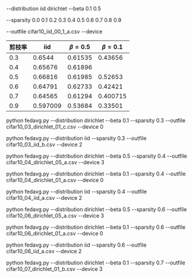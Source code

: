 --distribution iid dirichlet
--beta 0.1 0.5

--sparsity 0.0 0.1 0.2 0.3 0.4 0.5 0.6 0.7 0.8 0.9

--outfile cifar10_iid_00_1_a.csv
--device



| 剪枝率 | iid      | $\beta=0.5$ | $\beta=0.1$ |
| ------ | -------- | ----------- | ----------- |
| 0.3    | 0.6544   | 0.61535     | 0.43656     |
| 0.4    | 0.65676  | 0.61896     |             |
| 0.5    | 0.66816  | 0.61985     | 0.52653     |
| 0.6    | 0.64791  | 0.62733     | 0.42421     |
| 0.7    | 0.64565  | 0.61294     | 0.400715    |
| 0.9    | 0.597009 | 0.53684     | 0.33501     |



python fedavg.py --distribution dirichlet --beta 0.1 --sparsity 0.3 --outfile cifar10_03_dirichlet_01_c.csv --device 0

python fedavg.py --distribution iid --sparsity 0.3 --outfile cifar10_03_iid_b.csv --device 2

python fedavg.py --distribution dirichlet --beta 0.5 --sparsity 0.4 --outfile cifar10_04_dirichlet_05_a.csv --device 3

python fedavg.py --distribution dirichlet --beta 0.1 --sparsity 0.4 --outfile cifar10_04_dirichlet_01_a.csv --device 0

python fedavg.py --distribution iid --sparsity 0.4 --outfile cifar10_04_iid_a.csv --device 2

python fedavg.py --distribution dirichlet --beta 0.5 --sparsity 0.6 --outfile cifar10_06_dirichlet_05_a.csv --device 3

python fedavg.py --distribution dirichlet --beta 0.1 --sparsity 0.6 --outfile cifar10_06_dirichlet_01_a.csv --device 0

python fedavg.py --distribution iid --sparsity 0.6 --outfile cifar10_06_iid_a.csv --device 2

python fedavg.py --distribution dirichlet --beta 0.1 --sparsity 0.7 --outfile cifar10_07_dirichlet_01_b.csv --device 3
